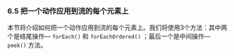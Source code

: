 ### 6.5 把一个动作应用到流的每个元素上

本节将介绍如何把一个动作应用到流的每个元素上。我们将使用3个方法：其中两个是结尾操作— `forEach()` 和 `forEachOrdered()` ；最后一个是中间操作— `peek()` 方法。

